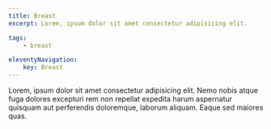 ```yaml
---
title: Breast
excerpt: Lorem, ipsum dolor sit amet consectetur adipisicing elit.

tags: 
    - breast

eleventyNavigation:
    key: Breast
---
```


Lorem, ipsum dolor sit amet consectetur adipisicing elit. Nemo nobis atque fuga dolores excepturi rem non repellat expedita harum aspernatur quisquam aut perferendis doloremque, laborum aliquam. Eaque sed maiores quas.